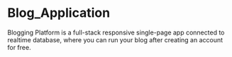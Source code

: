 # Blog_Application
Blogging Platform is a full-stack responsive single-page app connected to realtime database, where you can run your blog after creating an account for free.
